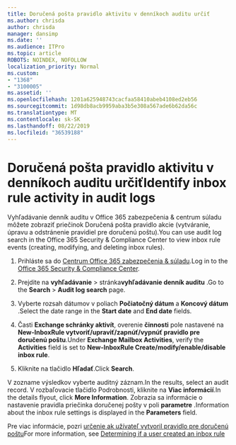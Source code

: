 ```yaml
---
title: Doručená pošta pravidlo aktivitu v denníkoch auditu určiť
ms.author: chrisda
author: chrisda
manager: dansimp
ms.date: ''
ms.audience: ITPro
ms.topic: article
ROBOTS: NOINDEX, NOFOLLOW
localization_priority: Normal
ms.custom:
- "1368"
- "3100005"
ms.assetid: ''
ms.openlocfilehash: 1201a625948743cacfaa58410abeb4108ed2eb56
ms.sourcegitcommit: 1d98db8acb9959aba3b5e308a567ade6b62da56c
ms.translationtype: MT
ms.contentlocale: sk-SK
ms.lasthandoff: 08/22/2019
ms.locfileid: "36539188"
---
```

# <a name="identify-inbox-rule-activity-in-audit-logs"></a><span data-ttu-id="29bc5-102">Doručená pošta pravidlo aktivitu v denníkoch auditu určiť</span><span class="sxs-lookup"><span data-stu-id="29bc5-102">Identify inbox rule activity in audit logs</span></span>

<span data-ttu-id="29bc5-103">Vyhľadávanie denník auditu v Office 365 zabezpečenia & centrum súladu môžete zobraziť priečinok Doručená pošta pravidlo akcie (vytváranie, úpravu a odstránenie pravidiel pre doručenú poštu).</span><span class="sxs-lookup"><span data-stu-id="29bc5-103">You can use audit log search in the Office 365 Security & Compliance Center to view inbox rule events (creating, modifying, and deleting inbox rules).</span></span>

1. <span data-ttu-id="29bc5-104">Prihláste sa do [Centrum Office 365 zabezpečenia & súladu](https://protection.office.com/).</span><span class="sxs-lookup"><span data-stu-id="29bc5-104">Log in to the [Office 365 Security & Compliance Center](https://protection.office.com/).</span></span>

2. <span data-ttu-id="29bc5-105">Prejdite na **vyhľadávanie** > stránka**vyhľadávanie denník auditu** .</span><span class="sxs-lookup"><span data-stu-id="29bc5-105">Go to the **Search** > **Audit log search** page.</span></span>

3. <span data-ttu-id="29bc5-106">Vyberte rozsah dátumov v poliach **Počiatočný dátum** a **Koncový dátum** .</span><span class="sxs-lookup"><span data-stu-id="29bc5-106">Select the date range in the **Start date** and **End date** fields.</span></span>

4. <span data-ttu-id="29bc5-107">Časti **Exchange schránky aktivít**, overenie **činnosti** pole nastavené na **New-InboxRule vytvoriť/upraviť/zapnúť/vypnúť pravidlo pre doručenú poštu**.</span><span class="sxs-lookup"><span data-stu-id="29bc5-107">Under **Exchange Mailbox Activities**, verify the **Activities** field is set to **New-InboxRule Create/modify/enable/disable inbox rule**.</span></span>

5. <span data-ttu-id="29bc5-108">Kliknite na tlačidlo **Hľadať**.</span><span class="sxs-lookup"><span data-stu-id="29bc5-108">Click **Search**.</span></span>

<span data-ttu-id="29bc5-109">V zozname výsledkov vyberte auditný záznam.</span><span class="sxs-lookup"><span data-stu-id="29bc5-109">In the results, select an audit record.</span></span> <span data-ttu-id="29bc5-110">V rozbaľovacie tlačidlo Podrobnosti, kliknite na **Viac informácií**.</span><span class="sxs-lookup"><span data-stu-id="29bc5-110">In the details flyout, click **More Information**.</span></span> <span data-ttu-id="29bc5-111">Zobrazia sa informácie o nastavenie pravidla priečinka doručenej pošty v poli **parametre** .</span><span class="sxs-lookup"><span data-stu-id="29bc5-111">Information about the inbox rule settings is displayed in the **Parameters** field.</span></span>

<span data-ttu-id="29bc5-112">Pre viac informácie, pozri [určenie ak užívateľ vytvoril pravidlo pre doručenú poštu](https://docs.microsoft.com//office365/securitycompliance/auditing-troubleshooting-scenarios#determining-if-a-user-created-an-inbox-rule)</span><span class="sxs-lookup"><span data-stu-id="29bc5-112">For more information, see [Determining if a user created an inbox rule](https://docs.microsoft.com//office365/securitycompliance/auditing-troubleshooting-scenarios#determining-if-a-user-created-an-inbox-rule)</span></span>
